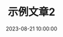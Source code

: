 ---
title: 示例文章2
date: 2023-08-21 10:00:00
update: 2023-08-21 10:00:00
cover: https://i0.hdslb.com/bfs/archive/f612b09c104a2d2b04322a6fc5cc77b26b21a8fe.jpg@672w_378h_1c_!web-search-common-cover

---